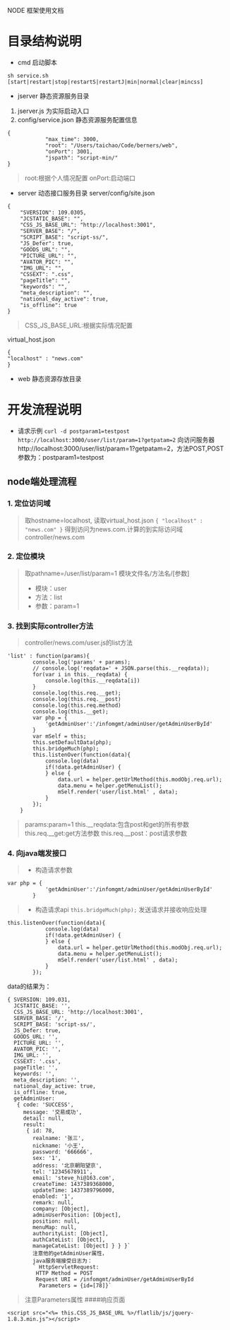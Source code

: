 NODE 框架使用文档
# 目录结构说明
- cmd
	启动脚本
```
sh service.sh [start|restart|stop|restartS|restartJ|min|normal|clear|mincss]
```

- jserver 静态资源服务目录
1. jserver.js 为实际启动入口
2. config/service.json 静态资源服务配置信息
			

```
{
			"max_time": 3000,
			"root": "/Users/taichao/Code/berners/web",
			"onPort": 3001,
			"jspath": "script-min/"
}
```
>root:根据个人情况配置
>onPort:启动端口

- server 动态接口服务目录
server/config/site.json

```
{
	"SVERSION": 109.0305,
	"JCSTATIC_BASE": "",
	"CSS_JS_BASE_URL": "http://localhost:3001",
	"SERVER_BASE": "/",
	"SCRIPT_BASE": "script-ss/",
	"JS_Defer": true,
	"GOODS_URL": "",
	"PICTURE_URL": "",
	"AVATOR_PIC": "",
	"IMG_URL": "",
	"CSSEXT": ".css",
	"pageTitle": "",
	"keywords": "",
	"meta_description": "",
	"national_day_active": true,
	"is_offline": true
}
```

>CSS_JS_BASE_URL:根据实际情况配置

virtual_host.json

```
{
"localhost" : "news.com"
}
```

- web 静态资源存放目录

# 开发流程说明
- 请求示例
`curl -d postparam1=testpost http://localhost:3000/user/list/param=1?getpatam=2`
向访问服务器http://localhost:3000/user/list/param=1?getpatam=2，方法POST,POST参数为：postparam1=testpost

## node端处理流程
### 1. 定位访问域
>取hostname=localhost, 读取virtual_host.json 
>`{
  "localhost" : "news.com"
}`
>得到访问为news.com.计算的到实际访问域controller/news.com

### 2. 定位模块
>取pathname=/user/list/param=1
>模块文件名/方法名/[参数] 
>- 模块：user
>- 方法：list
>- 参数：param=1

### 3. 找到实际controller方法
>controller/news.com/user.js的list方法
```
'list' : function(params){
		console.log('params' + params);
		// console.log('reqdata=' + JSON.parse(this.__reqdata));
		for(var i in this.__reqdata) {
			console.log(this.__reqdata[i])
		}
		console.log(this.req.__get);
		console.log(this.req.__post)
		console.log(this.req.method)
		console.log(this.__get);
		var php = {
			'getAdminUser':'/infomgmt/adminUser/getAdminUserById'
		}
		var mSelf = this;
		this.setDefaultData(php);
		this.bridgeMuch(php);
		this.listenOver(function(data){
			console.log(data)
			if(!data.getAdminUser) {
			} else {
				data.url = helper.getUrlMethod(this.modObj.req.url);
				data.menu = helper.getMenuList();
				mSelf.render('user/list.html' , data);
			}
		});
	}
```
>params:param=1
>this.__reqdata:包含post和get的所有参数
>this.req.__get:get方法参数
>this.req.__post：post请求参数
	
### 4. 向java端发接口
>- 构造请求参数
		

```
var php = {
			'getAdminUser':'/infomgmt/adminUser/getAdminUserById'
		}
```
		
>- 构造请求api
>`this.bridgeMuch(php);`
>发送请求并接收响应处理
>

```
this.listenOver(function(data){
			console.log(data)
			if(!data.getAdminUser) {
			} else {
				data.url = helper.getUrlMethod(this.modObj.req.url);
				data.menu = helper.getMenuList();
				mSelf.render('user/list.html' , data);
			}
		});
```
data的结果为：


```
{ SVERSION: 109.031,
  JCSTATIC_BASE: '',
  CSS_JS_BASE_URL: 'http://localhost:3001',
  SERVER_BASE: '/',
  SCRIPT_BASE: 'script-ss/',
  JS_Defer: true,
  GOODS_URL: '',
  PICTURE_URL: '',
  AVATOR_PIC: '',
  IMG_URL: '',
  CSSEXT: '.css',
  pageTitle: '',
  keywords: '',
  meta_description: '',
  national_day_active: true,
  is_offline: true,
  getAdminUser:
   { code: 'SUCCESS',
     message: '交易成功',
     detail: null,
     result:
      { id: 78,
        realname: '张三',
        nickname: '小王',
        password: '666666',
        sex: '1',
        address: '北京朝阳望京',
        tel: '12345678911',
        email: 'steve_hi@163.com',
        createTime: 1437389368000,
        updateTime: 1437389796000,
        enabled: '1',
        remark: null,
        company: [Object],
        adminUserPosition: [Object],
        position: null,
        menuMap: null,
        authorityList: [Object],
        authCateList: [Object],
        manageCateList: [Object] } } }`
        注意他的getAdminUser属性，
        java服务端接受日志为：
        ` HttpServletRequest:
         HTTP Method = POST
         Request URI = /infomgmt/adminUser/getAdminUserById
          Parameters = {id=[78]}`
```
  >注意Parameters属性
####响应页面

```
<script src="<%= this.CSS_JS_BASE_URL %>/flatlib/js/jquery-1.8.3.min.js"></script>
```
